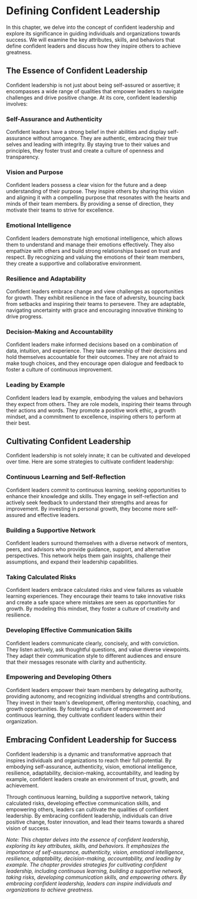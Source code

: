Defining Confident Leadership
======================================

In this chapter, we delve into the concept of confident leadership and explore its significance in guiding individuals and organizations towards success. We will examine the key attributes, skills, and behaviors that define confident leaders and discuss how they inspire others to achieve greatness.

The Essence of Confident Leadership
-----------------------------------

Confident leadership is not just about being self-assured or assertive; it encompasses a wide range of qualities that empower leaders to navigate challenges and drive positive change. At its core, confident leadership involves:

### Self-Assurance and Authenticity

Confident leaders have a strong belief in their abilities and display self-assurance without arrogance. They are authentic, embracing their true selves and leading with integrity. By staying true to their values and principles, they foster trust and create a culture of openness and transparency.

### Vision and Purpose

Confident leaders possess a clear vision for the future and a deep understanding of their purpose. They inspire others by sharing this vision and aligning it with a compelling purpose that resonates with the hearts and minds of their team members. By providing a sense of direction, they motivate their teams to strive for excellence.

### Emotional Intelligence

Confident leaders demonstrate high emotional intelligence, which allows them to understand and manage their emotions effectively. They also empathize with others and build strong relationships based on trust and respect. By recognizing and valuing the emotions of their team members, they create a supportive and collaborative environment.

### Resilience and Adaptability

Confident leaders embrace change and view challenges as opportunities for growth. They exhibit resilience in the face of adversity, bouncing back from setbacks and inspiring their teams to persevere. They are adaptable, navigating uncertainty with grace and encouraging innovative thinking to drive progress.

### Decision-Making and Accountability

Confident leaders make informed decisions based on a combination of data, intuition, and experience. They take ownership of their decisions and hold themselves accountable for their outcomes. They are not afraid to make tough choices, and they encourage open dialogue and feedback to foster a culture of continuous improvement.

### Leading by Example

Confident leaders lead by example, embodying the values and behaviors they expect from others. They are role models, inspiring their teams through their actions and words. They promote a positive work ethic, a growth mindset, and a commitment to excellence, inspiring others to perform at their best.

Cultivating Confident Leadership
--------------------------------

Confident leadership is not solely innate; it can be cultivated and developed over time. Here are some strategies to cultivate confident leadership:

### Continuous Learning and Self-Reflection

Confident leaders commit to continuous learning, seeking opportunities to enhance their knowledge and skills. They engage in self-reflection and actively seek feedback to understand their strengths and areas for improvement. By investing in personal growth, they become more self-assured and effective leaders.

### Building a Supportive Network

Confident leaders surround themselves with a diverse network of mentors, peers, and advisors who provide guidance, support, and alternative perspectives. This network helps them gain insights, challenge their assumptions, and expand their leadership capabilities.

### Taking Calculated Risks

Confident leaders embrace calculated risks and view failures as valuable learning experiences. They encourage their teams to take innovative risks and create a safe space where mistakes are seen as opportunities for growth. By modeling this mindset, they foster a culture of creativity and resilience.

### Developing Effective Communication Skills

Confident leaders communicate clearly, concisely, and with conviction. They listen actively, ask thoughtful questions, and value diverse viewpoints. They adapt their communication style to different audiences and ensure that their messages resonate with clarity and authenticity.

### Empowering and Developing Others

Confident leaders empower their team members by delegating authority, providing autonomy, and recognizing individual strengths and contributions. They invest in their team's development, offering mentorship, coaching, and growth opportunities. By fostering a culture of empowerment and continuous learning, they cultivate confident leaders within their organization.

Embracing Confident Leadership for Success
------------------------------------------

Confident leadership is a dynamic and transformative approach that inspires individuals and organizations to reach their full potential. By embodying self-assurance, authenticity, vision, emotional intelligence, resilience, adaptability, decision-making, accountability, and leading by example, confident leaders create an environment of trust, growth, and achievement.

Through continuous learning, building a supportive network, taking calculated risks, developing effective communication skills, and empowering others, leaders can cultivate the qualities of confident leadership. By embracing confident leadership, individuals can drive positive change, foster innovation, and lead their teams towards a shared vision of success.

*Note: This chapter delves into the essence of confident leadership, exploring its key attributes, skills, and behaviors. It emphasizes the importance of self-assurance, authenticity, vision, emotional intelligence, resilience, adaptability, decision-making, accountability, and leading by example. The chapter provides strategies for cultivating confident leadership, including continuous learning, building a supportive network, taking risks, developing communication skills, and empowering others. By embracing confident leadership, leaders can inspire individuals and organizations to achieve greatness.*
